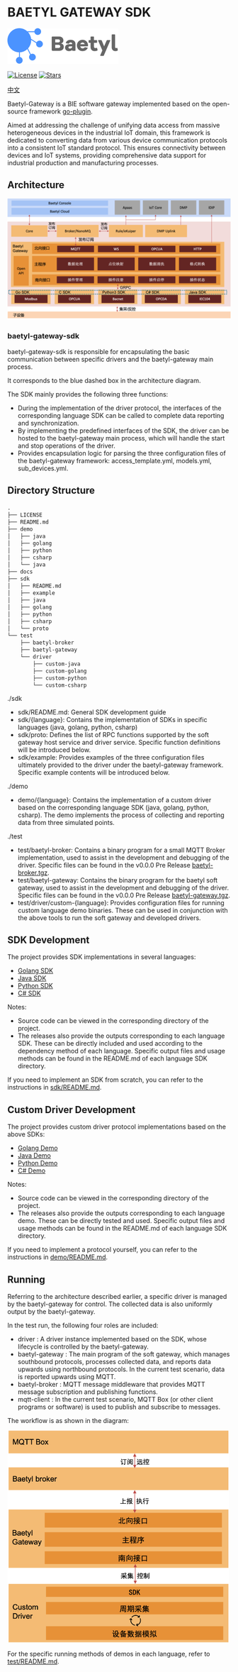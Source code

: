 # BAETYL GATEWAY SDK
[![Baetyl-logo](./docs/logo_with_name.png)](https://baetyl.io)

[![License](https://img.shields.io/github/license/baetyl/baetyl-gateway-sdk?color=blue)](LICENSE)
[![Stars](https://img.shields.io/github/stars/baetyl/baetyl-gateway-sdk?style=social)](Stars)

[中文](./README_zh.md)

Baetyl-Gateway is a BIE software gateway implemented based on the open-source framework [go-plugin](https://github.com/hashicorp/go-plugin).

Aimed at addressing the challenge of unifying data access from massive heterogeneous devices in the industrial IoT domain, this framework is dedicated to converting data from various device communication protocols into a consistent IoT standard protocol. This ensures connectivity between devices and IoT systems, providing comprehensive data support for industrial production and manufacturing processes.

## Architecture
![Baetyl-logo](./docs/baetyl-gateway.png)

### baetyl-gateway-sdk
baetyl-gateway-sdk is responsible for encapsulating the basic communication between specific drivers and the baetyl-gateway main process.

It corresponds to the blue dashed box in the architecture diagram.

The SDK mainly provides the following three functions:
* During the implementation of the driver protocol, the interfaces of the corresponding language SDK can be called to complete data reporting and synchronization.
* By implementing the predefined interfaces of the SDK, the driver can be hosted to the baetyl-gateway main process, which will handle the start and stop operations of the driver.
* Provides encapsulation logic for parsing the three configuration files of the baetyl-gateway framework: access_template.yml, models.yml, sub_devices.yml.

## Directory Structure

```
.
├── LICENSE
├── README.md
├── demo
│   ├── java
│   ├── golang
│   ├── python
│   ├── csharp
│   └── java
├── docs
├── sdk
│   ├── README.md
│   ├── example
│   ├── java
│   ├── golang
│   ├── python
│   ├── csharp
│   └── proto
└── test
    ├── baetyl-broker
    ├── baetyl-gateway
    └── driver
        ├── custom-java
        ├── custom-golang
        ├── custom-python
        └── custom-csharp
```

./sdk
* sdk/README.md: General SDK development guide
* sdk/{language}: Contains the implementation of SDKs in specific languages (java, golang, python, csharp)
* sdk/proto: Defines the list of RPC functions supported by the soft gateway host service and driver service. Specific function definitions will be introduced below.
* sdk/example: Provides examples of the three configuration files ultimately provided to the driver under the baetyl-gateway framework. Specific example contents will be introduced below.

./demo
* demo/{language}: Contains the implementation of a custom driver based on the corresponding language SDK (java, golang, python, csharp). The demo implements the process of collecting and reporting data from three simulated points.

./test
* test/baetyl-broker: Contains a binary program for a small MQTT Broker implementation, used to assist in the development and debugging of the driver. Specific files can be found in the v0.0.0 Pre Release [baetyl-broker.tgz](https://github.com/baetyl/baetyl-gateway-sdk/releases/download/v0.0.0/baetyl-broker.tgz).
* test/baetyl-gateway: Contains the binary program for the baetyl soft gateway, used to assist in the development and debugging of the driver. Specific files can be found in the v0.0.0 Pre Release [baetyl-gateway.tgz](https://github.com/baetyl/baetyl-gateway-sdk/releases/download/v0.0.0/baetyl-gateway.tgz).
* test/driver/custom-{language}: Provides configuration files for running custom language demo binaries. These can be used in conjunction with the above tools to run the soft gateway and developed drivers.

## SDK Development
The project provides SDK implementations in several languages:

* [Golang SDK](./sdk/golang)
* [Java SDK](./sdk/java)
* [Python SDK](./sdk/python)
* [C# SDK](./sdk/csharp)

Notes:
* Source code can be viewed in the corresponding directory of the project.
* The releases also provide the outputs corresponding to each language SDK. These can be directly included and used according to the dependency method of each language. Specific output files and usage methods can be found in the README.md of each language SDK directory.

If you need to implement an SDK from scratch, you can refer to the instructions in [sdk/README.md](./sdk/README.md).

## Custom Driver Development
The project provides custom driver protocol implementations based on the above SDKs:

* [Golang Demo](./demo/golang)
* [Java Demo](./demo/java)
* [Python Demo](./demo/python)
* [C# Demo](./demo/csharp)

Notes:
* Source code can be viewed in the corresponding directory of the project.
* The releases also provide the outputs corresponding to each language demo. These can be directly tested and used. Specific output files and usage methods can be found in the README.md of each language SDK directory.

If you need to implement a protocol yourself, you can refer to the instructions in [demo/README.md](./demo/README.md).

## Running
Referring to the architecture described earlier, a specific driver is managed by the baetyl-gateway for control. The collected data is also uniformly output by the baetyl-gateway.

In the test run, the following four roles are included:

* driver : A driver instance implemented based on the SDK, whose lifecycle is controlled by the baetyl-gateway.
* baetyl-gateway : The main program of the soft gateway, which manages southbound protocols, processes collected data, and reports data upwards using northbound protocols. In the current test scenario, data is reported upwards using MQTT.
* baetyl-broker : MQTT message middleware that provides MQTT message subscription and publishing functions.
* mqtt-client : In the current test scenario, MQTT Box (or other client programs or software) is used to publish and subscribe to messages.

The workflow is as shown in the diagram:

<img src="./docs/collection_workflow.png" width="500" alt="workflow">

For the specific running methods of demos in each language, refer to [test/README.md](./test/README.md).
